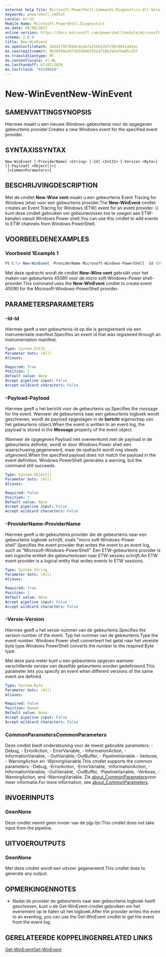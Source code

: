 ```yaml
---
external help file: Microsoft.PowerShell.Commands.Diagnostics.dll-Help.xml
keywords: powershell,cmdlet
Locale: en-US
Module Name: Microsoft.PowerShell.Diagnostics
ms.date: 06/09/2017
online version: https://docs.microsoft.com/powershell/module/microsoft.powershell.diagnostics/new-winevent?view=powershell-5.1&WT.mc_id=ps-gethelp
schema: 2.0.0
title: New-WinEvent
ms.openlocfilehash: 202d1792769dcdcda7a156621bfc50c89a1a92ac
ms.sourcegitcommit: 9b28fb9a3d72655bb63f62af18b3a5af6a05cd3f
ms.translationtype: MT
ms.contentlocale: nl-NL
ms.lasthandoff: 07/07/2020
ms.locfileid: "93249938"
---
```

# <span data-ttu-id="46dee-103">New-WinEvent</span><span class="sxs-lookup"><span data-stu-id="46dee-103">New-WinEvent</span></span>

## <span data-ttu-id="46dee-104">SAMENVATTING</span><span class="sxs-lookup"><span data-stu-id="46dee-104">SYNOPSIS</span></span>

<span data-ttu-id="46dee-105">Hiermee maakt u een nieuwe Windows-gebeurtenis voor de opgegeven gebeurtenis provider.</span><span class="sxs-lookup"><span data-stu-id="46dee-105">Creates a new Windows event for the specified event provider.</span></span>

## <span data-ttu-id="46dee-106">SYNTAXIS</span><span class="sxs-lookup"><span data-stu-id="46dee-106">SYNTAX</span></span>

```
New-WinEvent [-ProviderName] <String> [-Id] <Int32> [-Version <Byte>] [[-Payload] <Object[]>]
 [<CommonParameters>]
```

## <span data-ttu-id="46dee-107">BESCHRIJVING</span><span class="sxs-lookup"><span data-stu-id="46dee-107">DESCRIPTION</span></span>

<span data-ttu-id="46dee-108">Met de cmdlet **New-Wine vent** maakt u een gebeurtenis Event Tracing for Windows (etw) voor een gebeurtenis provider.</span><span class="sxs-lookup"><span data-stu-id="46dee-108">The **New-WinEvent** cmdlet creates an Event Tracing for Windows (ETW) event for an event provider.</span></span>
<span data-ttu-id="46dee-109">U kunt deze cmdlet gebruiken om gebeurtenissen toe te voegen aan ETW-kanalen vanuit Windows Power shell.</span><span class="sxs-lookup"><span data-stu-id="46dee-109">You can use this cmdlet to add events to ETW channels from Windows PowerShell.</span></span>

## <span data-ttu-id="46dee-110">VOORBEELDEN</span><span class="sxs-lookup"><span data-stu-id="46dee-110">EXAMPLES</span></span>

### <span data-ttu-id="46dee-111">Voorbeeld 1</span><span class="sxs-lookup"><span data-stu-id="46dee-111">Example 1</span></span>

```powershell
PS C:\> New-WinEvent -ProviderName Microsoft-Windows-PowerShell -Id 45090 -Payload @("Workflow", "Running")
```

<span data-ttu-id="46dee-112">Met deze opdracht wordt de cmdlet **New-Wine vent** gebruikt voor het maken van gebeurtenis 45090 voor de micro soft-Windows-Power shell-provider.</span><span class="sxs-lookup"><span data-stu-id="46dee-112">This command uses the **New-WinEvent** cmdlet to create event 45090 for the Microsoft-Windows-PowerShell provider.</span></span>

## <span data-ttu-id="46dee-113">PARAMETERS</span><span class="sxs-lookup"><span data-stu-id="46dee-113">PARAMETERS</span></span>

### <span data-ttu-id="46dee-114">-Id</span><span class="sxs-lookup"><span data-stu-id="46dee-114">-Id</span></span>

<span data-ttu-id="46dee-115">Hiermee geeft u een gebeurtenis-id op die is geregistreerd via een instrumentatie manifest.</span><span class="sxs-lookup"><span data-stu-id="46dee-115">Specifies an event id that was registered through an instrumentation manifest.</span></span>

```yaml
Type: System.Int32
Parameter Sets: (All)
Aliases:

Required: True
Position: 2
Default value: None
Accept pipeline input: False
Accept wildcard characters: False
```

### <span data-ttu-id="46dee-116">-Payload</span><span class="sxs-lookup"><span data-stu-id="46dee-116">-Payload</span></span>

<span data-ttu-id="46dee-117">Hiermee geeft u het bericht voor de gebeurtenis op.</span><span class="sxs-lookup"><span data-stu-id="46dee-117">Specifies the message for the event.</span></span> <span data-ttu-id="46dee-118">Wanneer de gebeurtenis naar een gebeurtenis logboek wordt geschreven, wordt de payload opgeslagen in de **bericht** eigenschap van het gebeurtenis object.</span><span class="sxs-lookup"><span data-stu-id="46dee-118">When the event is written to an event log, the payload is stored in the **Message** property of the event object.</span></span>

<span data-ttu-id="46dee-119">Wanneer de opgegeven Payload niet overeenkomt met de payload in de gebeurtenis definitie, wordt er door Windows Power shell een waarschuwing gegenereerd, maar de opdracht wordt nog steeds uitgevoerd.</span><span class="sxs-lookup"><span data-stu-id="46dee-119">When the specified payload does not match the payload in the event definition, Windows PowerShell generates a warning, but the command still succeeds.</span></span>

```yaml
Type: System.Object[]
Parameter Sets: (All)
Aliases:

Required: False
Position: 3
Default value: None
Accept pipeline input: False
Accept wildcard characters: False
```

### <span data-ttu-id="46dee-120">-ProviderName</span><span class="sxs-lookup"><span data-stu-id="46dee-120">-ProviderName</span></span>

<span data-ttu-id="46dee-121">Hiermee geeft u de gebeurtenis provider die de gebeurtenis naar een gebeurtenis logboek schrijft, zoals "micro soft-Windows-Power shell".</span><span class="sxs-lookup"><span data-stu-id="46dee-121">Specifies the event provider that writes the event to an event log, such as "Microsoft-Windows-PowerShell".</span></span> <span data-ttu-id="46dee-122">Een ETW-gebeurtenis provider is een logische entiteit die gebeurtenissen naar ETW-sessies schrijft.</span><span class="sxs-lookup"><span data-stu-id="46dee-122">An ETW event provider is a logical entity that writes events to ETW sessions.</span></span>

```yaml
Type: System.String
Parameter Sets: (All)
Aliases:

Required: True
Position: 1
Default value: None
Accept pipeline input: False
Accept wildcard characters: False
```

### <span data-ttu-id="46dee-123">-Versie</span><span class="sxs-lookup"><span data-stu-id="46dee-123">-Version</span></span>

<span data-ttu-id="46dee-124">Hiermee geeft u het versie nummer van de gebeurtenis.</span><span class="sxs-lookup"><span data-stu-id="46dee-124">Specifies the version number of the event.</span></span> <span data-ttu-id="46dee-125">Typ het nummer van de gebeurtenis.</span><span class="sxs-lookup"><span data-stu-id="46dee-125">Type the event number.</span></span> <span data-ttu-id="46dee-126">Windows Power shell converteert het getal naar het vereiste byte type.</span><span class="sxs-lookup"><span data-stu-id="46dee-126">Windows PowerShell converts the number to the required Byte type.</span></span>

<span data-ttu-id="46dee-127">Met deze para meter kunt u een gebeurtenis opgeven wanneer verschillende versies van dezelfde gebeurtenis worden gedefinieerd.</span><span class="sxs-lookup"><span data-stu-id="46dee-127">This parameter lets you specify an event when different versions of the same event are defined.</span></span>

```yaml
Type: System.Byte
Parameter Sets: (All)
Aliases:

Required: False
Position: Named
Default value: None
Accept pipeline input: False
Accept wildcard characters: False
```

### <span data-ttu-id="46dee-128">CommonParameters</span><span class="sxs-lookup"><span data-stu-id="46dee-128">CommonParameters</span></span>

<span data-ttu-id="46dee-129">Deze cmdlet biedt ondersteuning voor de meest gebruikte parameters: -Debug, - ErrorAction, - ErrorVariable, - InformationAction, -InformationVariable, - OutVariable,-OutBuffer, - PipelineVariable - Verbose, - WarningAction en -WarningVariable.</span><span class="sxs-lookup"><span data-stu-id="46dee-129">This cmdlet supports the common parameters: -Debug, -ErrorAction, -ErrorVariable, -InformationAction, -InformationVariable, -OutVariable, -OutBuffer, -PipelineVariable, -Verbose, -WarningAction, and -WarningVariable.</span></span> <span data-ttu-id="46dee-130">Zie [about_CommonParameters](https://go.microsoft.com/fwlink/?LinkID=113216)voor meer informatie.</span><span class="sxs-lookup"><span data-stu-id="46dee-130">For more information, see [about_CommonParameters](https://go.microsoft.com/fwlink/?LinkID=113216).</span></span>

## <span data-ttu-id="46dee-131">INVOER</span><span class="sxs-lookup"><span data-stu-id="46dee-131">INPUTS</span></span>

### <span data-ttu-id="46dee-132">Geen</span><span class="sxs-lookup"><span data-stu-id="46dee-132">None</span></span>

<span data-ttu-id="46dee-133">Deze cmdlet neemt geen invoer van de pijp lijn.</span><span class="sxs-lookup"><span data-stu-id="46dee-133">This cmdlet does not take input from the pipeline.</span></span>

## <span data-ttu-id="46dee-134">UITVOER</span><span class="sxs-lookup"><span data-stu-id="46dee-134">OUTPUTS</span></span>

### <span data-ttu-id="46dee-135">Geen</span><span class="sxs-lookup"><span data-stu-id="46dee-135">None</span></span>

<span data-ttu-id="46dee-136">Met deze cmdlet wordt een uitvoer gegenereerd.</span><span class="sxs-lookup"><span data-stu-id="46dee-136">This cmdlet does to generate any output.</span></span>

## <span data-ttu-id="46dee-137">OPMERKINGEN</span><span class="sxs-lookup"><span data-stu-id="46dee-137">NOTES</span></span>

* <span data-ttu-id="46dee-138">Nadat de provider de gebeurtenis naar een gebeurtenis logboek heeft geschreven, kunt u de Get-WinEvent-cmdlet gebruiken om het evenement op te halen uit het logboek.</span><span class="sxs-lookup"><span data-stu-id="46dee-138">After the provider writes the even to an eventlog, you can use the Get-WinEvent cmdlet to get the event from the event log.</span></span>

## <span data-ttu-id="46dee-139">GERELATEERDE KOPPELINGEN</span><span class="sxs-lookup"><span data-stu-id="46dee-139">RELATED LINKS</span></span>

[<span data-ttu-id="46dee-140">Get-WinEvent</span><span class="sxs-lookup"><span data-stu-id="46dee-140">Get-WinEvent</span></span>](Get-WinEvent.md)
